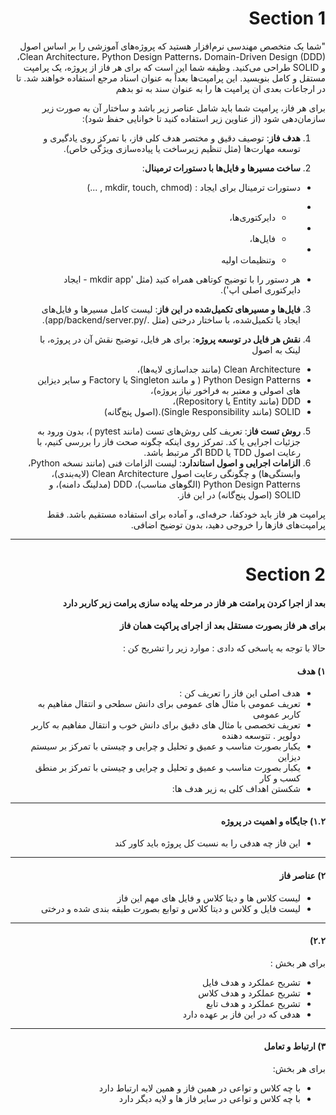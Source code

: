 <div dir="rtl">

# Section 1


"شما یک متخصص مهندسی نرم‌افزار هستید که پروژه‌های آموزشی را بر اساس اصول Clean Architecture، Python Design Patterns، Domain-Driven Design (DDD)، و SOLID طراحی می‌کنید. وظیفه شما این است که برای هر فاز از پروژه، یک پرامپت مستقل و کامل بنویسید. این پرامپت‌ها بعداً به عنوان اسناد مرجع استفاده خواهند شد. تا در ارجاعات بعدی ان پرامپت ها را به عنوان سند به تو بدهم

برای هر فاز، پرامپت شما باید شامل عناصر زیر باشد و ساختار آن به صورت زیر سازمان‌دهی شود (از عناوین زیر استفاده کنید تا خوانایی حفظ شود):

1. **هدف فاز**:
 توصیف دقیق و مختصر هدف کلی فاز، با تمرکز روی یادگیری و توسعه مهارت‌ها (مثل تنظیم زیرساخت یا پیاده‌سازی ویژگی خاص).

2. **ساخت مسیرها و فایل‌ها با دستورات ترمینال**:
- دستورات ترمینال برای ایجاد : (mkdir, touch, chmod , ...)
-   -   دایرکتوری‌ها،
-   -   فایل‌ها،
-   -  وتنظیمات اولیه

-   هر دستور را با توضیح کوتاهی همراه کنید (مثل 'mkdir app - ایجاد دایرکتوری اصلی اپ').

3. **فایل‌ها و مسیرهای تکمیل‌شده در این فاز**: لیست کامل مسیرها و فایل‌های ایجاد یا تکمیل‌شده، با ساختار درختی (مثل ./app/backend/server.py).

4. **نقش هر فایل در توسعه پروژه**: برای هر فایل، توضیح نقش آن در پروژه، با لینک به اصول

+ Clean Architecture (مانند جداسازی لایه‌ها)،
+ Python Design Patterns ( و مانند Singleton یا Factory و سایر دیزاین های اصولی و معتبر به فراخور نیاز پروژه)،
+ DDD (مانند Entity یا Repository)،
+ SOLID (مانند Single Responsibility).(اصول پنج‌گانه) 

5. **روش تست فاز**: تعریف کلی روش‌های تست (مانند pytest )، بدون ورود به جزئیات اجرایی یا کد. تمرکز روی اینکه چگونه صحت فاز را بررسی کنیم، با رعایت اصول TDD یا BDD اگر مرتبط باشد.
6. **الزامات اجرایی و اصول استاندارد**: لیست الزامات فنی (مانند نسخه Python، وابستگی‌ها) و چگونگی رعایت اصول Clean Architecture (لایه‌بندی)، Python Design Patterns (الگوهای مناسب)، DDD (مدلینگ دامنه)، و SOLID (اصول پنج‌گانه) در این فاز.

پرامپت هر فاز باید خودکفا، حرفه‌ای، و آماده برای استفاده مستقیم باشد. فقط پرامپت‌های فازها را خروجی دهید، بدون توضیح اضافی.

---
# Section 2
####  بعد از اجرا کردن پرامتت هر فاز در مرحله پیاده سازی  پرامت زیر کاربر دارد

#### برای هر فاز بصورت مستقل بعد از اجرای پراکپت همان فاز

حالا با توجه به پاسخی که دادی :
موارد زیر را تشریح کن :



#### ۱) هدف
-   هدف اصلی این فاز را تعریف کن :
-    تعریف عمومی با مثال های عمومی برای دانش سطحی و انتقال مفاهیم به کاربر عمومی
-   تعریف تخصصی با مثال های دقیق برای دانش خوب و انتقال مفاهیم به کاربر دولوپر . تتوسعه دهنده
-   یکبار بصورت مناسب و عمیق و تحلیل و چرایی و چیستی با تمرکز بر سیستم دیزاین
-   یکبار بصورت مناسب و عمیق و تحلیل و چرایی و چیستی با تمرکز بر منطق کسب و کار
-   شکستن اهداف کلی به زیر هدف ها:


---

#### ۱.۲) جایگاه و اهمیت در پروژه 
-   این فاز چه هدفی را به نسبت کل پروژه باید کاور کند
---


#### ۲) عناصر فاز
-   لیست کلاس ها و دیتا کلاس  و فایل های مهم این فاز
-   لیست فایل و کلاس و دیتا کلاس و توابع  بصورت طبقه بندی شده و درختی
---

#### ۲.۲)
برای هر بخش : 
-  تشریح عملکرد و هدف فایل 
-  تشریح عملکرد و هدف کلاس 
-  تشریح عملکرد و هدف تابع 
-  هدفی که در این فاز بر عهده دارد
---


#### ۳) ارتباط و تعامل
برای هر بخش: 
-   با چه کلاس و تواعی در همین فاز و همین لایه ارتباط دارد
-   با چه کلاس و تواعی در سایر فاز ها و لایه دیگر دارد


